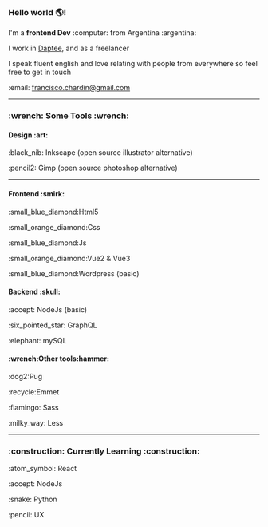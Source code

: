### Hello world :earth_americas:!
<p>I'm a <strong>frontend Dev</strong> :computer: from Argentina :argentina:</p>
<p>I work in <a href="https://daptee.com.ar/">Daptee</a>, and as a freelancer</p>
<p>I speak fluent english and love relating with people from everywhere so feel free to get in touch</p>
<p>:email: <a href="mailto:francisco.chardin@gmail.com">francisco.chardin@gmail.com</a></p>
<hr>
<h3>:wrench: Some Tools :wrench:</h3>
<h4>Design :art:</h4>
<p>:black_nib: Inkscape (open source illustrator alternative)</p>
<p>:pencil2: Gimp (open source photoshop alternative)</p>
<hr>
<h4>Frontend :smirk:</h4>
<p>:small_blue_diamond:Html5</p>
<p>:small_orange_diamond:Css</p>
<p>:small_blue_diamond:Js</p>
<p>:small_orange_diamond:Vue2 & Vue3</p>
<p>:small_blue_diamond:Wordpress (basic)</p>

<h4>Backend :skull:</h4>
<p>:accept: NodeJs (basic)</p>
<p>:six_pointed_star: GraphQL</p>
<p>:elephant: mySQL</p>

<h4>:wrench:Other tools:hammer:</h4>
<p>:dog2:Pug</p>
<p>:recycle:Emmet</p>
<p>:flamingo: Sass</p>
<p>:milky_way: Less</p>
<hr>
<h3>:construction: Currently Learning :construction:</h3>
<p>:atom_symbol: React</p>
<p>:accept: NodeJs</p>
<p>:snake: Python</p>
<p>:pencil: UX</p>


<!--
**franchardin/franchardin** is a ✨ _special_ ✨ repository because its `README.md` (this file) appears on your GitHub profile.

Here are some ideas to get you started:

- 🔭 I’m currently working on ...
- 🌱 I’m currently learning ...
- 👯 I’m looking to collaborate on ...
- 🤔 I’m looking for help with ...
- 💬 Ask me about ...
- 📫 How to reach me: ...
- 😄 Pronouns: ...
- ⚡ Fun fact: ...
-->
